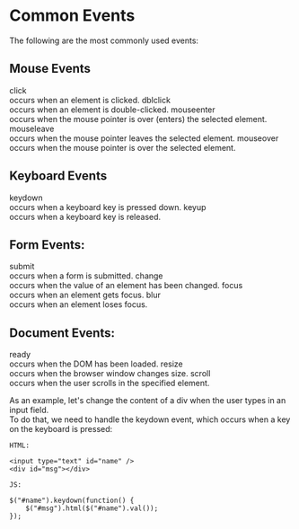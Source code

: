 # Common Events  

The following are the most commonly used events:


## Mouse Events

click  
    occurs when an element is clicked.
dblclick  
    occurs when an element is double-clicked.
mouseenter  
    occurs when the mouse pointer is over (enters) the selected element.
mouseleave  
    occurs when the mouse pointer leaves the selected element.
mouseover  
    occurs when the mouse pointer is over the selected element.

## Keyboard Events

keydown  
    occurs when a keyboard key is pressed down.
keyup  
    occurs when a keyboard key is released.

## Form Events:

submit  
    occurs when a form is submitted.
change  
    occurs when the value of an element has been changed.
focus  
    occurs when an element gets focus.
blur  
    occurs when an element loses focus.

## Document Events: 

ready  
    occurs when the DOM has been loaded.
resize  
    occurs when the browser window changes size.
scroll  
    occurs when the user scrolls in the specified element.




As an example, let's change the content of a div when the user types in an input field.  
To do that, we need to handle the keydown event, which occurs when a key on the keyboard is pressed:

```codes
HTML:

<input type="text" id="name" />
<div id="msg"></div>

JS:

$("#name").keydown(function() {
    $("#msg").html($("#name").val());
});

```








